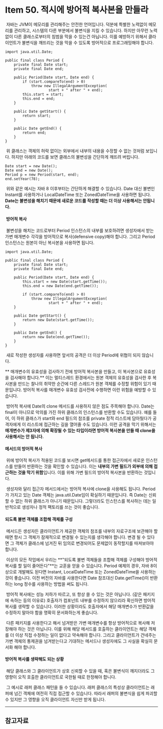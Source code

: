 # Item 50. 적시에 방어적 복사본을 만들라

 자바는 JVM이 메모리를 관리해주는 안전한 언어입니다. 덕분에 특별한 노력없이 메모리를 관리하고, 시스템의 다른 부분에서 불변식을 지킬 수 있습니다. 하지만 아무런 노력없이 다른 클래스로부터의 침범을 막을 수 있는건 아닙니다. 이를 예방하기 위해서 클라이언트가 불변식을 깨뜨리는 것을 막을 수 있도록 방어적으로 프로그래밍해야 합니다.

```
import java.util.Date;

public final class Period {
    private final Date start;
    private final Date end;

    public Period(Date start, Date end) {
        if (start.compareTo(end) > 0)
            throw new IllegalArgumentException(
                    start + " after " + end);
        this.start = start;
        this.end = end;
    }

    public Date getStart() {
        return start;
    }

    public Date getEnd() {
        return end;
    }
}

```

 위 클래스는 객체의 허락 없이는 외부에서 내부의 내용을 수정할 수 없는 것처럼 보입니다. 하지만 아래의 코드를 보면 클래스의 불변성을 간단하게 깨뜨려 버립니다.

```
Date start = new Date();
Date end = new Date();
Period p = new Period(start, end);
end.setYear(78);
```

 위와 같은 예시는 자바 8 이후부터는 간단하게 해결할 수 있습니다. Date 대신 불변인 Instant를 사용하거나 LocalDateTime 또는 ZonedDateTime을 사용하면 됩니다. **Date는 불변성을 해치기 때문에 새로운 코드를 작성할 때는 더 이상 사용해서는 안됩니다.**

####  방어적 복사

 불변성을 해치는 코드로부터 Period 인스턴스의 내부를 보호하려면 생성자에서 받는 가변 매개변수 각각을 방어적으로 복사(defensive copy)해야 합니다. 그리고 Period 인스턴스는 원본이 아닌 복사본을 사용하면 됩니다.

```
import java.util.Date;

public final class Period {
    private final Date start;
    private final Date end;

    public Period(Date start, Date end) {
        this.start = new Date(start.getTime());
        this.end = new Date(end.getTime());

        if (start.compareTo(end) > 0)
            throw new IllegalArgumentException(
                    start + " after " + end);
    }

    public Date getStart() {
        return new Date(start.getTime());
    }

    public Date getEnd() {
        return new Date(end.getTime());
    }
}

```

 새로 작성한 생성자를 사용하면 앞서의 공격은 더 이상 Period에 위협이 되지 않습니다.

** 매개변수의 유효성을 검사하기 전에 방어적 복사본을 만들고, 이 복사본으로 유효성을 검사해야 합니다.** 이는 멀티스레드 환경에서는 원본 객체의 유효성을 검사한 후 복사본을 만드는 찰나의 취약한 순간에 다른 스레드가 원본 객체를 수정할 위험이 있기 때문입니다. 방어적 복사를 매개변수 유효성 검사전에 수행하면 이런 위험을 예방할 수 있습니다.

 방어적 복사에 Date의 clone 메서드를 사용하지 않은 점도 주목해야 합니다. Date는 final이 아니므로 악의를 가진 하위 클래스의 인스턴스를 반환할 수도 있습니다. 예를 들어, 이 하위 클래스가 start와 end 필드의 참조를 private 정적 리스트에 담아뒀다가 공격자에게 이 리스트에 접근하는 길을 열어줄 수도 있습니다. 이런 공격을 막기 위해서는 **매개변수가 제3자에 의해 확장될 수 있는 타입이라면 방어적 복사본을 만들 때 clone을 사용해서는 안 됩니다.**

#### 메서드의 방어적 복사

 위에 방어적 복사가 적용된 코드를 보시면 get메서드를 통한 접근자에서 새로운 인스턴스를 만들어 반환하는 것을 확인할 수 있습니다. 이는 **내부의 가변 필드가 외부에 의해 접근하는 것을 막기 위함**입니다. 이를 위해 가변 필드의 방어적 복사본을 반환하는 것입니다.

 생성자와 달리 접근자 메서드에서는 방어적 복사에 clone을 사용해도 됩니다. Period가 가지고 있는 Date 객체는 java.util.Date임이 확실하기 때문입니다. 즉 Date는 신뢰할 수 없는 하위 클래스가 아니기 때문입니다. 그렇더라도 인스턴스를 복사하는 데는 일반적으로 생성자나 정적 팩토리를 쓰는 것이 좋습니다.

#### 되도록 불변 객체를 조합해 객체를 구성

 메서드든 생성자든 클라이언트가 제공한 객체의 참조를 내부의 자료구조에 보관해야 할 때면 항시 그 객체가 잠재적으로 변경될 수 있는지를 생각해야 합니다. 변경 될 수 있다면 그 객체가 클래스에 넘겨진 뒤 임의로 변경되어도 문제없이 동작할지를 따져보아야 합니다.

 이상의 모든 작업에서 우리는 **"되도록 불변 객체들을 조합해 객체를 구성해야 방어적 복사를 할 일이 줄어든다"**는 교훈을 얻을 수 있습니다. Period 예제의 경우, 자바 8이상으로 개발해도 된다면 Instant, LocalDateTime 또는 ZonedDateTime을 사용하는 것이 좋습니다. 이전 버전의 자바를 사용한다면 Date 참조대신 Date.getTime()이 반환하는 long 정수를 사용하는 방법을 써도 됩니다.

 방어적 복사에는 성능 저하가 따르고, 또 항상 쓸 수 있는 것은 아닙니다. (같은 패키지에 속하는 등의 이유로) 호출자가 컴포넌트 내부를 수정하지 않으리라 확신하면 방어적 복사를 생략할 수 있습니다. 이러한 상황이라도 호출자에서 해당 매개변수가 반환값을 수정하지 말아야 함을 명확히 문서화하는게 좋습니다.

 다른 패키지를 사용한다고 해서 넘겨받은 가변 매개변수를 항상 방어적으로 복사해 저장해야 하는 것은 아닙니다. 이를 위해 해당 메서드를 호출하는 클라이언트는 해당 객체를 더 이상 직접 수정하는 일이 없다고 약속해야 합니다. 그리고 클라이언트가 건네주는 가변 객체의 통제권을 넘겨받는다고 기대하는 메서드나 생성자에도 그 사실을 확실히 문서화 해야 합니다.

#### 방어적 복사를 생략해도 되는 상황

 해당 클래스와 그 클라이언트가 상호 신뢰할 수 있을 때, 혹은 불변식이 깨지더라도 그 영향이 오직 호출한 클라이언트로 국한될 때로 한정해야 합니다.

 그 예시로 래퍼 클래스 패턴을 들 수 있습니다. 래퍼 클래스의 특성상 클라이언트는 래퍼에 넘긴 객체에 여전히 직접 접근할 수 있습니다. 따라서 래퍼의 불변식을 쉽게 파괴할 수 있지만 그 영향을 오직 클라이언트 자신만 받게 됩니다.

---

## 참고자료
